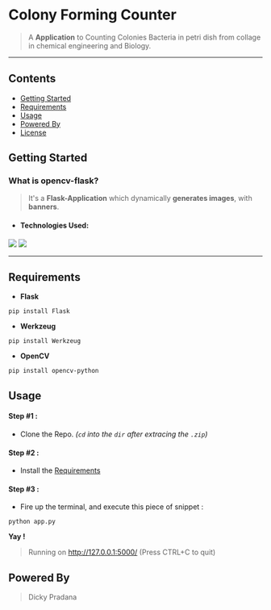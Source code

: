 # Colony Forming Counter
> A **Application** to Counting Colonies Bacteria in petri dish from collage in chemical engineering and Biology.
---

## Contents

* [Getting Started](#getting-started)
* [Requirements](#requirements)
* [Usage](#usage)
* [Powered By](#powered-by)
* [License](#license)


## Getting Started

### What is opencv-flask?

> It's a **Flask-Application** which dynamically **generates images**, with **banners**.

* #### Technologies Used:

![](https://pythonspot-9329.kxcdn.com/wp-content/uploads/2015/08/flask-logo.png)
![](https://prateekvjoshi.files.wordpress.com/2015/10/1-main.png)

---

## Requirements

* **Flask**

```pip install Flask```

* **Werkzeug**

```pip install Werkzeug```

* **OpenCV**

```pip install opencv-python```

## Usage

#### Step #1 :

* Clone the Repo. *(`cd` into the `dir` after extracing the `.zip`)*

#### Step #2 :

* Install the [Requirements](#requirements)

#### Step #3 :

* Fire up the terminal, and execute this piece of snippet :

```python app.py```

**Yay !**

> Running on http://127.0.0.1:5000/ (Press CTRL+C to quit)
## Powered By
> Dicky Pradana

